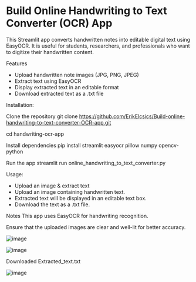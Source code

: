 # Build Online Handwriting to Text Converter (OCR) App

This Streamlit app converts handwritten notes into editable digital text using EasyOCR. It is useful for students, researchers, and professionals who want to digitize their handwritten content.

Features
- Upload handwritten note images (JPG, PNG, JPEG)
- Extract text using EasyOCR
- Display extracted text in an editable format
- Download extracted text as a .txt file

Installation:

Clone the repository
git clone https://github.com/ErikElcsics/Build-online-handwriting-to-text-converter-OCR-app.git

cd handwriting-ocr-app

Install dependencies
pip install streamlit easyocr pillow numpy opencv-python

Run the app
streamlit run online_handwriting_to_text_converter.py

Usage:
- Upload an image & extract text
- Upload an image containing handwritten text.
- Extracted text will be displayed in an editable text box.
- Download the text as a .txt file.

Notes
This app uses EasyOCR for handwriting recognition.

Ensure that the uploaded images are clear and well-lit for better accuracy.

![image](https://github.com/user-attachments/assets/1f39e34a-6da1-4a03-b25c-cdf7428b4bf3)

![image](https://github.com/user-attachments/assets/e4776c2f-87fb-4599-a51e-41836f7e5914)

Downloaded Extracted_text.txt

![image](https://github.com/user-attachments/assets/d655c6ad-f1b2-47e4-91db-b0700181c63a)
